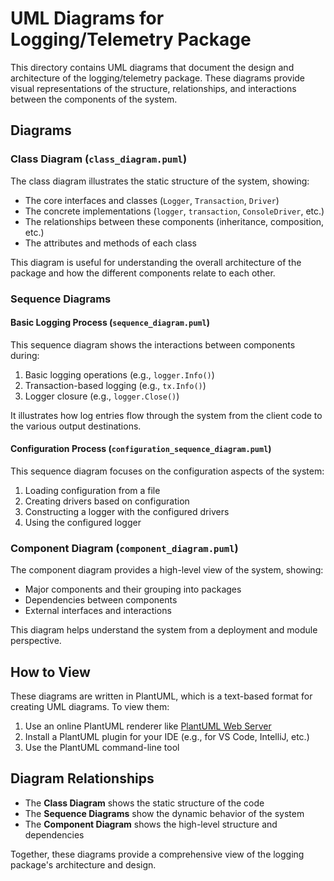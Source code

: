 # UML Diagrams for Logging/Telemetry Package

This directory contains UML diagrams that document the design and architecture of the logging/telemetry package. These diagrams provide visual representations of the structure, relationships, and interactions between the components of the system.

## Diagrams

### Class Diagram (`class_diagram.puml`)

The class diagram illustrates the static structure of the system, showing:
- The core interfaces and classes (`Logger`, `Transaction`, `Driver`)
- The concrete implementations (`logger`, `transaction`, `ConsoleDriver`, etc.)
- The relationships between these components (inheritance, composition, etc.)
- The attributes and methods of each class

This diagram is useful for understanding the overall architecture of the package and how the different components relate to each other.

### Sequence Diagrams

#### Basic Logging Process (`sequence_diagram.puml`)

This sequence diagram shows the interactions between components during:
1. Basic logging operations (e.g., `logger.Info()`)
2. Transaction-based logging (e.g., `tx.Info()`)
3. Logger closure (e.g., `logger.Close()`)

It illustrates how log entries flow through the system from the client code to the various output destinations.

#### Configuration Process (`configuration_sequence_diagram.puml`)

This sequence diagram focuses on the configuration aspects of the system:
1. Loading configuration from a file
2. Creating drivers based on configuration
3. Constructing a logger with the configured drivers
4. Using the configured logger

### Component Diagram (`component_diagram.puml`)

The component diagram provides a high-level view of the system, showing:
- Major components and their grouping into packages
- Dependencies between components
- External interfaces and interactions

This diagram helps understand the system from a deployment and module perspective.

## How to View

These diagrams are written in PlantUML, which is a text-based format for creating UML diagrams. To view them:

1. Use an online PlantUML renderer like [PlantUML Web Server](https://www.plantuml.com/plantuml/uml/)
2. Install a PlantUML plugin for your IDE (e.g., for VS Code, IntelliJ, etc.)
3. Use the PlantUML command-line tool

## Diagram Relationships

- The **Class Diagram** shows the static structure of the code
- The **Sequence Diagrams** show the dynamic behavior of the system
- The **Component Diagram** shows the high-level structure and dependencies

Together, these diagrams provide a comprehensive view of the logging package's architecture and design.

